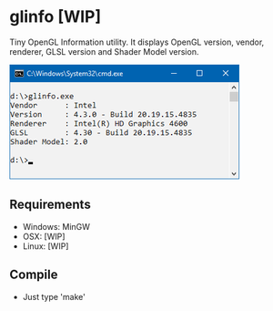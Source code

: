 # glinfo [WIP]
Tiny OpenGL Information utility. It displays OpenGL version, vendor, renderer, GLSL version and Shader Model version.

![linf](https://github.com/dzutrinh/glinfo/blob/master/screens/glinfo.png)

## Requirements
* Windows: MinGW
* OSX: [WIP] 
* Linux: [WIP]

## Compile
* Just type 'make'
